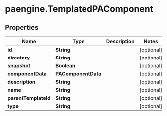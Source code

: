 # paengine.TemplatedPAComponent

## Properties

Name | Type | Description | Notes
------------ | ------------- | ------------- | -------------
**id** | **String** |  | [optional] 
**directory** | **String** |  | [optional] 
**snapshot** | **Boolean** |  | [optional] 
**componentData** | [**PAComponentData**](PAComponentData.md) |  | [optional] 
**description** | **String** |  | [optional] 
**name** | **String** |  | [optional] 
**parentTemplateId** | **String** |  | [optional] 
**type** | **String** |  | [optional] 


